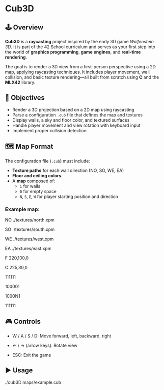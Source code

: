 # Cub3D

## 🕹️ Overview

**Cub3D** is a **raycasting** project inspired by the early 3D game *Wolfenstein 3D*. It is part of the 42 School curriculum and serves as your first step into the world of **graphics programming**, **game engines**, and **real-time rendering**.

The goal is to render a 3D view from a first-person perspective using a 2D map, applying raycasting techniques. It includes player movement, wall collision, and basic texture rendering—all built from scratch using **C** and the **MLX42** library.

## 🎯 Objectives

- Render a 3D projection based on a 2D map using raycasting
- Parse a configuration `.cub` file that defines the map and textures
- Display walls, a sky and floor color, and textured surfaces
- Handle player movement and view rotation with keyboard input
- Implement proper collision detection

## 🗺️ Map Format

The configuration file (`.cub`) must include:

- **Texture paths** for each wall direction (NO, SO, WE, EA)
- **Floor and ceiling colors**
- A **map** composed of:
  - `1` for walls
  - `0` for empty space
  - `N`, `S`, `E`, `W` for player starting position and direction
 
### Example map:

NO ./textures/north.xpm

SO ./textures/south.xpm

WE ./textures/west.xpm

EA ./textures/east.xpm

F 220,100,0

C 225,30,0


111111

100001

1000N1

111111


## 🎮 Controls

- W / A / S / D: Move forward, left, backward, right

- ← / → (arrow keys): Rotate view

- ESC: Exit the game

## ▶️ Usage

./cub3D maps/example.cub
